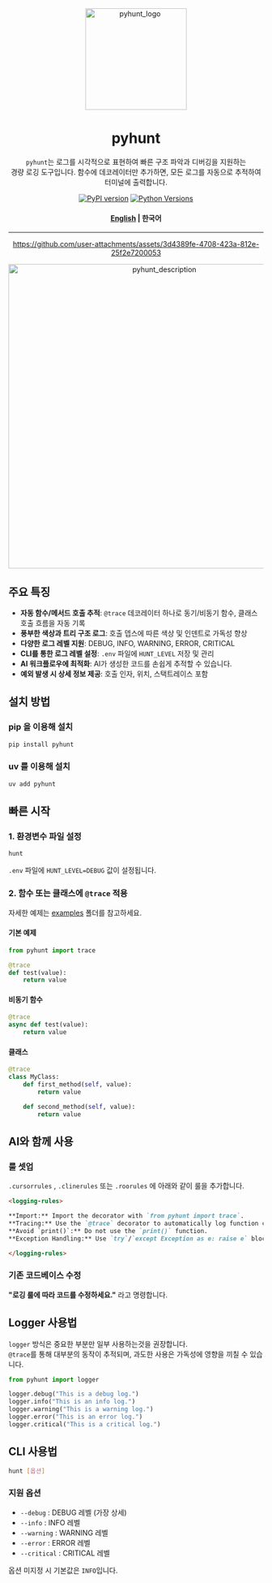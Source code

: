 
<div align="center">

<img src="docs/logo.png" alt="pyhunt_logo" width="200"/>

# pyhunt

`pyhunt`는 로그를 시각적으로 표현하여 빠른 구조 파악과 디버깅을 지원하는    
경량 로깅 도구입니다. 함수에 데코레이터만 추가하면, 
모든 로그를 자동으로 추적하여 터미널에 출력합니다.

[![PyPI version](https://img.shields.io/pypi/v/pyhunt.svg)](https://pypi.org/project/pyhunt/)
[![Python Versions](https://img.shields.io/pypi/pyversions/pyhunt.svg)](https://pypi.org/project/pyhunt/)

#### [English](/README.md) | 한국어

---

https://github.com/user-attachments/assets/3d4389fe-4708-423a-812e-25f2e7200053

<img src="docs/description.png" alt="pyhunt_description" width="600"/>

</div>

## 주요 특징

- **자동 함수/메서드 호출 추적**: `@trace` 데코레이터 하나로 동기/비동기 함수, 클래스 호출 흐름을 자동 기록
- **풍부한 색상과 트리 구조 로그**: 호출 뎁스에 따른 색상 및 인덴트로 가독성 향상
- **다양한 로그 레벨 지원**: DEBUG, INFO, WARNING, ERROR, CRITICAL
- **CLI를 통한 로그 레벨 설정**: `.env` 파일에 `HUNT_LEVEL` 저장 및 관리
- **AI 워크플로우에 최적화**: AI가 생성한 코드를 손쉽게 추적할 수 있습니다.
- **예외 발생 시 상세 정보 제공**: 호출 인자, 위치, 스택트레이스 포함


## 설치 방법

### pip 을 이용해 설치
```bash
pip install pyhunt
```

### uv 를 이용해 설치
```bash
uv add pyhunt
```

## 빠른 시작

### 1. 환경변수 파일 설정
```bash
hunt
```

`.env` 파일에 `HUNT_LEVEL=DEBUG` 값이 설정됩니다.


### 2. 함수 또는 클래스에 `@trace` 적용
자세한 예제는 [examples](https://github.com/pyhunt/pyhunt/tree/main/examples) 폴더를 참고하세요.


#### 기본 예제
```py
from pyhunt import trace

@trace
def test(value):
    return value
```

#### 비동기 함수
```py
@trace
async def test(value):
    return value
```

#### 클래스
```py
@trace
class MyClass:
    def first_method(self, value):
        return value

    def second_method(self, value):
        return value
```

## AI와 함께 사용

### 룰 셋업
`.cursorrules` , `.clinerules` 또는 `.roorules` 에 아래와 같이 룰을 추가합니다.
```md
<logging-rules>

**Import:** Import the decorator with `from pyhunt import trace`.
**Tracing:** Use the `@trace` decorator to automatically log function calls and execution times.
**Avoid `print()`:** Do not use the `print()` function.
**Exception Handling:** Use `try`/`except Exception as e: raise e` blocks to maintain traceback.

</logging-rules>
```

### 기존 코드베이스 수정
**"로깅 룰에 따라 코드를 수정하세요."** 라고 명령합니다.

## Logger 사용법
`logger` 방식은 중요한 부분만 일부 사용하는것을 권장합니다.  
`@trace`를 통해 대부분의 동작이 추적되며, 과도한 사용은 가독성에 영향을 끼칠 수 있습니다.  

```py
from pyhunt import logger

logger.debug("This is a debug log.")
logger.info("This is an info log.")
logger.warning("This is a warning log.")
logger.error("This is an error log.")
logger.critical("This is a critical log.")
```


## CLI 사용법

```bash
hunt [옵션]
```

### 지원 옵션

- `--debug` : DEBUG 레벨 (가장 상세)
- `--info` : INFO 레벨
- `--warning` : WARNING 레벨
- `--error` : ERROR 레벨
- `--critical` : CRITICAL 레벨

옵션 미지정 시 기본값은 `INFO`입니다.




